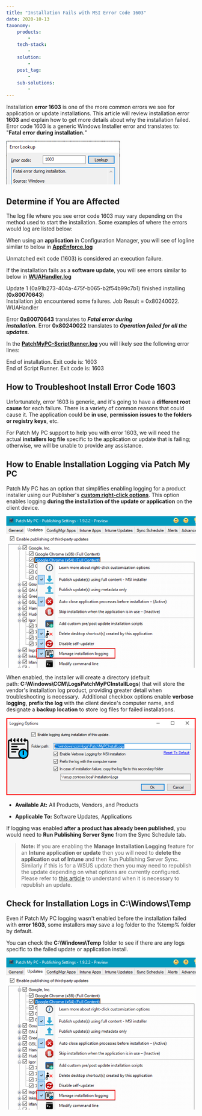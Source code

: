 ```yaml
---
title: "Installation Fails with MSI Error Code 1603"
date: 2020-10-13
taxonomy:
    products:
        - 
    tech-stack:
        - 
    solution:
        - 
    post_tag:
        - 
    sub-solutions:
        - 
---
```


Installation **error 1603** is one of the more common errors we see for application or update installations. This article will review installation error **1603** and explain how to get more details about why the installation failed. Error code 1603 is a generic Windows Installer error and translates to: "**Fatal error during installation.**"

![MSI Error Code 1603 During Install](/_images/MSI-Error-Code-1603-During-Install.png "MSI Error Code 1603 During Install")

## Determine if You are Affected

The log file where you see error code 1603 may vary depending on the method used to start the installation. Some examples of where the errors would log are listed below:

When using an **application** in Configuration Manager, you will see of logline similar to below in **[AppEnforce.log](https://docs.microsoft.com/en-us/mem/configmgr/core/plan-design/hierarchy/log-files#BKMK_AppManageLog)**

Unmatched exit code (1603) is considered an execution failure.

If the installation fails as a **software update**, you will see errors similar to below in **[WUAHandler.log](https://docs.microsoft.com/en-us/mem/configmgr/core/plan-design/hierarchy/log-files#BKMK_SU_NAPLog)**

Update 1 (0a91b273-404a-475f-b065-b2f54b99c7b1) finished installing (**0x80070643**)  
Installation job encountered some failures. Job Result = 0x80240022. WUAHandler

Error **0x80070643** translates to _**Fatal error during installation.**_ Error **0x80240022** translates to _**Operation failed for all the updates.**_

In the **[PatchMyPC-ScriptRunner.log](https://patchmypc.com/collecting-log-files-for-patch-my-pc-support#update-troubleshooting-client-logs)** you will likely see the following error lines:

End of installation. Exit code is: 1603  
End of Script Runner. Exit code is: 1603

## How to Troubleshoot Install Error Code 1603

Unfortunately, error 1603 is generic, and it's going to have a **different root cause** for each failure. There is a variety of common reasons that could cause it. The application could be **in use**, **permission issues to the folders or registry keys**, etc.

For Patch My PC support to help you with error 1603, we will need the actual **installers log file** specific to the application or update that is failing; otherwise, we will be unable to provide any assistance.

## How to Enable Installation Logging via Patch My PC

Patch My PC has an option that simplifies enabling logging for a product installer using our Publisher's **[custom right-click options](/custom-options-available-for-third-party-updates-and-applications)**. This option enables logging **during the installation of the update or application** on the client device.

![Right-Click Option to Enable Installer Logging in Patch My PC](/_images/Right-Click-Option-to-Enable-Installer-Logging-in-Patch-My-PC.png "Right-Click Option to Enable Installer Logging in Patch My PC")

When enabled, the installer will create a directory (default path: **C:\\Windows\\CCM\\LogsPatchMyPCInstallLogs**) that will store the vendor's installation log product, providing greater detail when troubleshooting is necessary.  Additional checkbox options enable **verbose logging**, **prefix the log** with the client device's computer name, and designate a **backup location** to store log files for failed installations.

![additional options for installation logging](/_images/install-logging-options.png "additional options for installation logging")

- **Available At:** All Products, Vendors, and Products

- **Applicable To:** Software Updates, Applications

If logging was enabled **after a product has already been published**, you would need to **Run Publishing Server Sync** from the Sync Schedule tab.

> **Note:** If you are enabling the **Manage Installation Logging** feature for an **Intune application or update** then you will need to **delete the application out of Intune** and then Run Publishing Server Sync. Similarly if this is for a WSUS update then you may need to republish the update depending on what options are currently configured. Please refer to [this article](https://patchmypc.com/when-and-how-to-republish-third-party-updates) to understand when it is necessary to republish an update.

## Check for Installation Logs in C:\\Windows\\Temp

Even if Patch My PC logging wasn't enabled before the installation failed with **error 1603**, some installers may save a log folder to the %temp% folder by default.

You can check the **C:\\Windows\\Temp** folder to see if there are any logs specific to the failed update or application install.

![Right-Click Option to Enable Installer Logging in Patch My PC](/_images/Right-Click-Option-to-Enable-Installer-Logging-in-Patch-My-PC-1.png "Right-Click Option to Enable Installer Logging in Patch My PC")